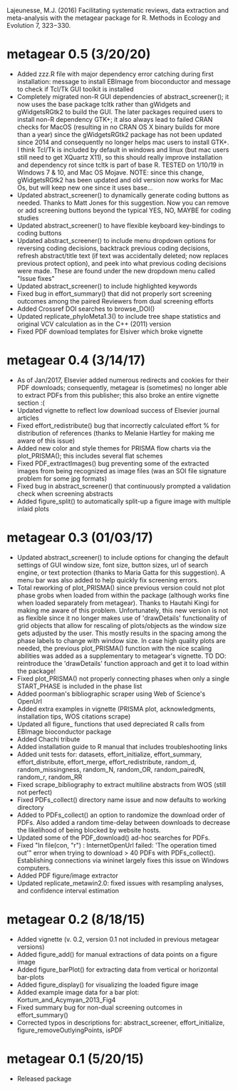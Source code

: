 Lajeunesse, M.J. (2016) Facilitating systematic reviews, data extraction and meta-analysis with the metagear package for R. Methods in Ecology and Evolution 7, 323−330.


# metagear 0.5 (3/20/20)

* Added zzz.R file with major dependency error catching during first installation: message to install EBImage from bioconductor and message to check if Tcl/Tk GUI toolkit is installed
* Completely migrated non-R GUI dependencies of abstract_screener(); it now uses the base package tcltk rather than gWidgets and gWidgetsRGtk2 to build the GUI. The later packages required users to install non-R dependency GTK+; it also always lead to failed CRAN checks for MacOS (resulting in no CRAN OS X binary builds for more than a year) since the gWidgetsRGtk2 package has not been updated since 2014 and consequently no longer helps mac users to install GTK+. I think Tcl/Tk is included by default in windows and linux (but mac users still need to get XQuartz X11), so this should really improve installation and dependency rot since tcltk is part of base R. TESTED on 1/10/19 in Windows 7 & 10, and Mac OS Mojave. NOTE: since this change, gWidgetsRGtk2 has been updated and old version now works for Mac Os, but will keep new one since it uses base...   
* Updated abstract_screener() to dynamically generate coding buttons as needed. Thanks to Matt Jones for this suggestion. Now you can remove or add screening buttons beyond the typical YES, NO, MAYBE for coding studies
* Updated abstract_screener() to have flexible keyboard key-bindings to coding buttons
* Updated abstract_screener() to include menu dropdown options for reversing coding decisions, backtrack previous coding decisions, refresh abstract/title text (if text was accidentally deleted; now replaces previous protect option), and peek into what previous coding decisions were made. These are found under the new dropdown menu called "Issue fixes"
* Updated abstract_screener() to include highlighted keywords 
* Fixed bug in effort_summary() that did not properly sort screening outcomes among the paired Reviewers from dual screening efforts
* Added Crossref DOI searches to browse_DOI()
* Updated replicate_phyloMeta1.3() to include tree shape statistics and original VCV calculation as in the C++ (2011) version
* Fixed PDF download templates for Elsiver which broke vignette


# metagear 0.4 (3/14/17)

* As of Jan/2017, Elsevier added numerous redirects and cookies for their PDF downloads; consequently, metagear is (sometimes) no longer able to extract PDFs from this publisher; this also broke an entire vignette section :(
* Updated vignette to reflect low download success of Elsevier journal articles
* Fixed effort_redistribute() bug that incorrectly calculated effort % for distribution of references (thanks to Melanie Hartley for making me aware of this issue)
* Added new color and style themes for PRISMA flow charts via the plot_PRISMA(); this includes several flat schemes
* Fixed PDF_extractImages() bug preventing some of the extracted images from being recognized as image files (was an SOI file signature problem for some jpg formats)
* Fixed bug in abstract_screener() that continuously prompted a validation check when screening abstracts
* Added figure_split() to automatically split-up a figure image with multiple inlaid plots


# metagear 0.3 (01/03/17)

* Updated abstract_screener() to include options for changing the default settings of GUI window size, font size, button sizes, url of search engine, or text protection (thanks to Maria Gatta for this suggestion). A menu bar was also added to help quickly fix screening errors.
* Total reworking of plot_PRISMA() since previous version could not plot phase grobs when loaded from within the package (although works fine when loaded separately from metagear). Thanks to Hautahi Kingi for making me aware of this problem.  Unfortunately, this new version is not as flexible since it no longer makes use of 'drawDetails' functionality of grid objects that allow for rescaling of plots/objects as the window size gets adjusted by the user.  This mostly results in the spacing among the phase labels to change with window size.  In case high quality plots are needed, the previous plot_PRISMA() function with the nice scaling abilities was added as a supplementary to metagear's vignette.  TO DO: reintroduce the 'drawDetails' function approach and get it to load within the package!
* Fixed plot_PRISMA() not properly connecting phases when only a single START_PHASE is included in the phase list  
* Added poorman's bibliographic scraper using Web of Science's OpenUrl
* Added extra examples in vignette (PRISMA plot, acknowledgments, installation tips, WOS citations scrape)
* Updated all figure_ functions that used depreciated R calls from EBImage bioconductor package
* Added Chachi tribute
* Added installation guide to R manual that includes troubleshooting links
* Added unit tests for: datasets, effort_initialize, effort_summary, effort_distribute, effort_merge, effort_redistribute, random_d, random_missingness, random_N, random_OR, random_pairedN, random_r, random_RR
* Fixed scrape_bibliography to extract multiline abstracts from WOS (still not perfect)
* Fixed PDFs_collect() directory name issue and now defaults to working directory
* Added to PDFs_collect() an option to randomize the download order of PDFs. Also added a random time-delay between downloads to decrease the likelihood of being blocked by website hosts.   
* Updated some of the PDF_download() ad-hoc searches for PDFs.
* Fixed "In file(con, "r") : InternetOpenUrl failed: 'The operation timed out'" error when trying to download > 40 PDFs with PDFs_collect(). Establishing connections via wininet largely fixes this issue on Windows computers. 
* Added PDF figure/image extractor
* Updated replicate_metawin2.0: fixed issues with resampling analyses, and confidence interval estimation


# metagear 0.2 (8/18/15)

* Added vignette (v. 0.2, version 0.1 not included in previous metagear versions)
* Added figure_add() for manual extractions of data points on a figure image
* Added figure_barPlot() for extracting data from vertical or horizontal bar-plots
* Added figure_display() for visualizing the loaded figure image
* Added example image data for a bar plot: Kortum_and_Acymyan_2013_Fig4
* Fixed summary bug for non-dual screening outcomes in effort_summary()
* Corrected typos in descriptions for: abstract_screener, effort_initialize, figure_removeOutlyingPoints, isPDF


# metagear 0.1 (5/20/15)

* Released package
